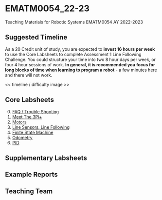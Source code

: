 # EMATM0054_22-23
Teaching Materials for Robotic Systems EMATM0054 AY 2022-2023

## Suggested Timeline

As a 20 Credit unit of study, you are expected to **invest 16 hours per week** to use the Core Labsheets to complete Assessment 1 Line Following Challenge.  You could structure your time into two 8 hour days per week, or four 4 hour sessions of work.  **In general, it is recommended you focus for long blocks of time when learning to program a robot** - a few minutes here and there will not work.

<< timeline / difficulty image >>

## Core Labsheets

0. <a href="https://github.com/paulodowd/EMATM0054_22-23/blob/main/Labsheets/Core/L0_Troubleshooting.md"> FAQ / Trouble Shooting</a><br>
1. <a href="https://github.com/paulodowd/EMATM0054_22-23/blob/main/Labsheets/Core/L1_MeetThe3PI.ipynb">Meet The 3Pi+</a>
2. <a href="https://github.com/paulodowd/EMATM0054_22-23/blob/main/Labsheets/Core/L2_Motors.ipynb">Motors</a>
3. <a href="">Line Sensors, Line Following</a>
4. <a href="https://github.com/paulodowd/EMATM0054_22-23/blob/main/Labsheets/Core/L5_FiniteStateMachine.ipynb"> Finite State Machine</a>
5. <a href="https://github.com/paulodowd/EMATM0054_22-23/blob/main/Labsheets/Core/L6_Odometry.ipynb"> Odometry</a>
6. <a href="https://github.com/paulodowd/EMATM0054_22-23/blob/main/Labsheets/Core/L7_PID.ipynb"> PID </a>

## Supplementary Labsheets

## Example Reports

## Teaching Team
